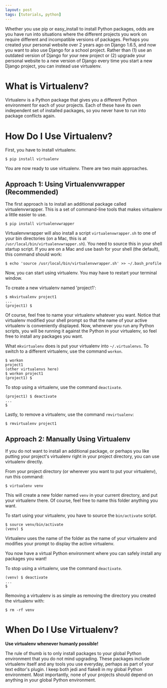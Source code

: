 ```yaml
---
layout: post
tags: [tutorials, python]
---
```

Whether you use pip or easy_install to install Python packages, odds are you have
run into situations where the different projects you work on require different
and incompatible versions of packages. Perhaps you created your
personal website over 2 years ago on Django 1.6.5, and now you want to also
use Django for a school project. Rather than (1) use an outdated version of
Django for your new project or (2) upgrade your personal website to a new version
of Django every time you start a new Django project, you can instead use virtualenv.

# What is Virtualenv?
Virtualenv is a Python package that gives you a different Python environment for
each of your projects. Each of these have its own independent set of installed packages,
so you never have to run into package conflicts again.

# How Do I Use Virtualenv?
First, you have to install virtualenv.

```console
$ pip install virtualenv
```
You are now ready to use virtualenv. There are two main approaches.

## Approach 1: Using Virtualenvwrapper (Recommended)
The first approach is to install an additional package called virtualenvwrapper.
This is a set of command-line tools that makes virtualenv a little easier to use.

```console
$ pip install virtualenvwrapper
```
Virtualenvwrapper will also install a script `virtualenvwrapper.sh` to one of
your bin directories (on a Mac, this is at `/usr/local/bin/virtualenvwrapper.sh`).
You need to source this in your shell startup script. If you are on a Mac and use
bash for your shell (the default), this command should work:

```console
$ echo 'source /usr/local/bin/virtualenvwrapper.sh' >> ~/.bash_profile
```
Now, you can start using virtualenv. You may have to restart your terminal window.

To create a new virtualenv named 'project1':

```console
$ mkvirtualenv project1
...
(project1) $
```
Of course, feel free to name your virtualenv whatever you want. Notice that
virtualenv modified your shell prompt so that the name of your active
virtualenv is conveniently displayed. Now, whenever you run any Python scripts,
you will be running it against the Python in your virtualenv, so feel free
to install any packages you want.

What `mkvirtualenv` does is put your virtualenv into `~/.virtualenvs`. To switch
to a different virtualenv, use the command `workon`.

```console
$ workon
project1
(other virtualenvs here)
$ workon project1
(project1) $
```
To stop using a virtualenv, use the command `deactivate`.

```console
(project1) $ deactivate
...
$
```

Lastly, to remove a virtualenv, use the command `rmvirtualenv`:

```console
$ rmvirtualenv project1
```

## Approach 2: Manually Using Virtualenv
If you do not want to install an additional package, or perhaps you like putting
your project's virtualenv right in your project directory, you can use virtualenv
directly.

From your project directory (or wherever you want to put your virtualenv), run
this command:

```console
$ virtualenv venv
```
This will create a new folder named `venv` in your current directory, and put
your virtualenv there. Of course, feel free to name this folder anything you want.

To start using your virtualenv, you have to source the `bin/activate` script.

```console
$ source venv/bin/activate
(venv) $
```
Virtualenv uses the name of the folder as the name of your virtualenv and modifies
your prompt to display the active virtualenv.

You now have a virtual Python environment where you can safely install any
packages you want!

To stop using a virtualenv, use the command `deactivate`.

```console
(venv) $ deactivate
...
$
```
Removing a virtualenv is as simple as removing the directory you created
the virtualenv with:

```console
$ rm -rf venv
```

# When Do I Use Virtualenv?
**Use virtualenv whenever humanly possible!**

The rule of thumb is to only install packages to your global Python environment
that you do not mind upgrading. These packages include virtualenv
itself and any tools you use everyday, perhaps as part of your text editor's plugin.
I keep both jedi and flake8 in my global Python environment. Most importantly,
none of your projects should depend on anything in your global Python environment.
